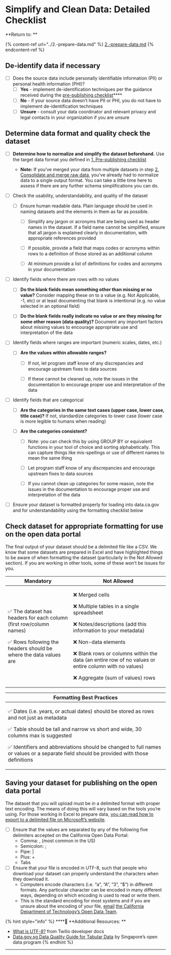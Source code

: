 # Simplify and Clean Data: Detailed Checklist

**Return to: **

{% content-ref url="../2.-prepare-data.md" %}
[2.-prepare-data.md](../2.-prepare-data.md)
{% endcontent-ref %}

## De-identify data if necessary

* [ ] Does the source data include personally identifiable information (PII) or personal health information (PHI)?
  * [ ] **Yes** - implement de-identification techniques per the guidance received during the [pre-publishing checklist](../review-the-pre-publishing-checklist.md)****
  * [ ] **No** - if your source data doesn’t have PII or PHI, you do not have to implement de-identification techniques
  * [ ] **Unsure** - consult your data coordinator and relevant privacy and legal contacts in your organization if you are unsure

## Determine data format and quality check the dataset

*   [ ] **Determine how to normalize and simplify the dataset beforehand.** Use the target data format you defined in [1. Pre-publishing checklist](../review-the-pre-publishing-checklist.md)

    * **Note:** If you’ve merged your data from multiple datasets in step [2. Consolidate and merge raw data](broken-reference), you’ve already had to normalize data to a single output format. You can take a little time here to assess if there are any further schema simplifications you can do.


* [ ] Check the usability, understandability, and quality of the dataset
  *   [ ] Ensure human readable data. Plain language should be used in naming datasets and the elements in them as far as possible.

      * [ ] Simplify any jargon or acronyms that are being used as header names in the dataset. If a field name cannot be simplified, ensure that all jargon is explained clearly in documentation, with appropriate references provided
      * [ ] If possible, provide a field that maps codes or acronyms within rows to a definition of those stored as an additional column
      * [ ] At minimum provide a list of definitions for codes and acronyms in your documentation


*   [ ] Identify fields where there are rows with no values

    * [ ] **Do the blank fields mean something other than missing or no value?** Consider mapping these on to a value (e.g. Not Applicable, -1, etc) or at least documenting that blank is intentional (e.g. no value selected in an optional field)
    * [ ] **Do the blank fields really indicate no value or are they missing for some other reason (data quality)?** Document any important factors about missing values to encourage appropriate use and interpretation of the data


* [ ] Identify fields where ranges are important (numeric scales, dates, etc.)
  *   [ ] **Are the values within allowable ranges?**

      * [ ] If not, let program staff know of any discrepancies and encourage upstream fixes to data sources
      * [ ] If these cannot be cleaned up, note the issues in the documentation to encourage proper use and interpretation of the data


* [ ] Identify fields that are categorical
  * [ ] **Are the categories in the same text cases (upper case, lower case, title case)?** If not, standardize categories to lower case (lower case is more legible to humans when reading)
  *   [ ] **Are the categories consistent?**

      * [ ] Note: you can check this by using GROUP BY or equivalent functions in your tool of choice and sorting alphabetically. This can capture things like mis-spellings or use of different names to mean the same thing
      * [ ] Let program staff know of any discrepancies and encourage upstream fixes to data sources
      * [ ] If you cannot clean up categories for some reason, note the issues in the documentation to encourage proper use and interpretation of the data


* [ ] Ensure your dataset is formatted properly for loading into data.ca.gov and for understandability using the formatting checklist below

## Check dataset for appropriate formatting for use on the open data portal

The final output of your dataset should be a delimited file like a CSV. We know that some datasets are prepared in Excel and have highlighted things to be aware of when formatting the dataset (particularly in the Not Allowed section). If you are working in other tools, some of these won’t be issues for you.

| **Mandatory**                                                                                                                                                                                                                                                                                      | **Not Allowed**                                                                                                                                                                                                                                                                                                                                                                                                                                                                                                                                                                                                                                                                                                                                                                         |
| -------------------------------------------------------------------------------------------------------------------------------------------------------------------------------------------------------------------------------------------------------------------------------------------------- | --------------------------------------------------------------------------------------------------------------------------------------------------------------------------------------------------------------------------------------------------------------------------------------------------------------------------------------------------------------------------------------------------------------------------------------------------------------------------------------------------------------------------------------------------------------------------------------------------------------------------------------------------------------------------------------------------------------------------------------------------------------------------------------- |
| <p><span data-gb-custom-inline data-tag="emoji" data-code="2705">✅</span> The dataset has headers for each column (first row/column names) </p><p></p><p><span data-gb-custom-inline data-tag="emoji" data-code="2705">✅</span> Rows following the headers should be where the data values are</p> | <p><span data-gb-custom-inline data-tag="emoji" data-code="274c">❌</span> Merged cells</p><p></p><p><span data-gb-custom-inline data-tag="emoji" data-code="274c">❌</span> Multiple tables in a single spreadsheet</p><p></p><p><span data-gb-custom-inline data-tag="emoji" data-code="274c">❌</span> Notes/descriptions (add this information to your metadata)</p><p></p><p><span data-gb-custom-inline data-tag="emoji" data-code="274c">❌</span> Non-data elements </p><p></p><p><span data-gb-custom-inline data-tag="emoji" data-code="274c">❌</span> Blank rows or columns within the data (an entire row of no values or entire column with no values)</p><p></p><p><span data-gb-custom-inline data-tag="emoji" data-code="274c">❌</span> Aggregate (sum of values) rows </p> |

| **Formatting Best Practices**                                                                                                                                                                                                                                                                                                                                                                                                                                                                                                                                                  |
| ------------------------------------------------------------------------------------------------------------------------------------------------------------------------------------------------------------------------------------------------------------------------------------------------------------------------------------------------------------------------------------------------------------------------------------------------------------------------------------------------------------------------------------------------------------------------------ |
| <p></p><p><span data-gb-custom-inline data-tag="emoji" data-code="2705">✅</span> Dates (i.e. years, or actual dates) should be stored as rows and not just as metadata</p><p></p><p><span data-gb-custom-inline data-tag="emoji" data-code="2705">✅</span> Table should be tall and narrow vs short and wide, 30 columns max is suggested</p><p></p><p><span data-gb-custom-inline data-tag="emoji" data-code="2705">✅</span> Identifiers and abbreviations should be changed to full names or values or a separate field should be provided with those definitions</p><p></p> |

## Saving your dataset for publishing on the open data portal

The dataset that you will upload must be in a delimited format with proper text encoding. The means of doing this will vary based on the tools you’re using. For those working in Excel to prepare data, [you can read how to export to a delimited file on Microsoft’s website](https://support.microsoft.com/en-us/office/save-a-workbook-to-text-format-txt-or-csv-3e9a9d6c-70da-4255-aa28-fcacf1f081e6).

* [ ] Ensure that the values are separated by any of the following five delimiters accepted on the California Open Data Portal:
  * Comma: , (most common in the US)
  * Semicolon: ;
  * Pipe: |
  * Plus: +
  * Tabs
* [ ] Ensure that your file is encoded in UTF-8, such that people who download your dataset can properly understand the characters when they download it.
  * Computers encode characters (i.e. “a”, “A”, “3”, “$”) in different formats. Any particular character can be encoded in many different ways, depending on which encoding is used to read or write them.
  * This is the standard encoding for most systems and if you are unsure about the encoding of your file, [email](mailto:opendata@state.ca.gov?subject=Help%20with%20encoding%20formats%20for%20open%20data\&body=I%20need%20help%20making%20sure%20I'm%20properly%20encoding%20my%20file%20in%20UTF-8.%20Note:%20Please%20provide%20additional%20information%20like%20the%20application%20you're%20using%20to%20prepare%20the%20data%20to%20assist%20the%20team%20in%20helping%20you.) [the California Department of Technology’s Open Data Team](mailto:opendata@state.ca.gov?subject=Help%20with%20encoding%20formats%20for%20open%20data\&body=I%20need%20help%20making%20sure%20I'm%20properly%20encoding%20my%20file%20in%20UTF-8.%20Note:%20Please%20provide%20additional%20information%20like%20the%20application%20you're%20using%20to%20prepare%20the%20data%20to%20assist%20the%20team%20in%20helping%20you.).

{% hint style="info" %}
****:file_folder: **Additional Resources: **

* [What is UTF-8?](https://www.twilio.com/docs/glossary/what-utf-8) from Twilio developer docs
* [Data.gov.sg Data Quality Guide for Tabular Data](https://github.com/datagovsg/data-quality) by Singapore’s open data program
{% endhint %}

****

